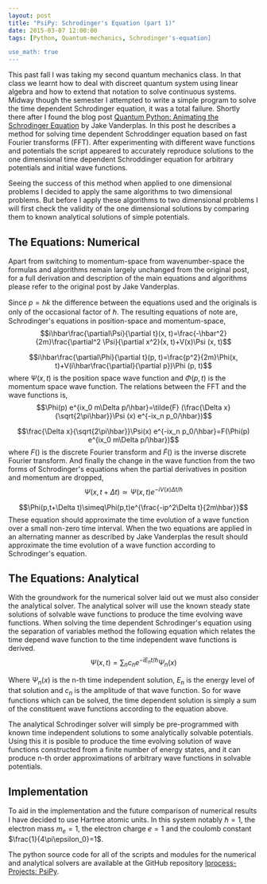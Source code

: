 ```yaml
---
layout: post
title: "PsiPy: Schrodinger's Equation (part 1)"
date: 2015-03-07 12:00:00
tags: [Python, Quantum-mechanics, Schrodinger's-equation]

use_math: true
---
```


This past fall I was taking my second quantum mechanics class. In that class we learnt how to deal with discreet quantum system using linear algebra and how to extend that notation to solve continuous systems. Midway though the semester I attempted to write a simple program to solve the time dependent Schrodinger equation, it was a total failure. Shortly there after I found the blog post [Quantum Python: Animating the Schrodinger Equation](http://jakevdp.github.io/blog/2012/09/05/quantum-python/) by Jake Vanderplas. In this post he describes a method for solving time dependent Schroddinger equation based on fast Fourier transforms (FFT). After experimenting with different wave functions and potentials the script appeared to accurately reproduce solutions to the one dimensional time dependent Schroddinger equation for arbitrary potentials and initial wave functions.

Seeing the success of this method when applied to one dimensional problems I decided to apply the same algorithms to two dimensional problems. But before I apply these algorithms to two dimensional problems I will first check the validity of the one dimensional solutions by comparing them to known analytical solutions of simple potentials.

## The Equations: Numerical ##
Apart from switching to momentum-space from wavenumber-space the formulas and algorithms remain largely unchanged from the original post, for a full derivation and description of the main equations and algorithms please refer to the original post by Jake Vanderplas.

Since $p=\hbar k$ the difference between the equations used and the originals is only of the occasional factor of $\hbar$. The resulting equations of note are, Schrodinger's equations in position-space and momentum-space, $$i\hbar\frac{\partial\Psi}{\partial t}(x, t)=\frac{-\hbar^2}{2m}\frac{\partial^2 \Psi}{\partial x^2}(x, t)+V(x)\Psi (x, t)$$

$$i\hbar\frac{\partial\Phi}{\partial t}(p, t)=\frac{p^2}{2m}\Phi(x, t)+V(i\hbar\frac{\partial}{\partial p})\Phi (p, t)$$ where $\Psi(x, t)$ is the position space wave function and $\Phi(p, t)$ is the momentum space wave function. The relations between the FFT and the wave functions is, $$\Phi(p) e^{ix_0 m\Delta p/\hbar}=\tilde{F} (\frac{\Delta x}{\sqrt{2\pi\hbar}}\Psi (x) e^{-ix_n p_0/\hbar})$$

$$\frac{\Delta x}{\sqrt{2\pi\hbar}}\Psi(x) e^{-ix_n p_0/\hbar}=F(\Phi(p) e^{ix_0 m\Delta p/\hbar})$$ where $F()$ is the discrete Fourier transform and $\tilde{F}()$ is the inverse discrete Fourier transform. And finally the change in the wave function from the two forms of Schrodinger's equations when the partial derivatives in position and momentum are dropped, $$\Psi(x,t+\Delta t)\simeq\Psi(x,t)e^{-iV(x)\Delta t/\hbar}$$

$$\Phi(p,t+\Delta t)\simeq\Phi(p,t)e^{\frac{-ip^2\Delta t}{2m\hbar}}$$ These equation should approximate the time evolution of a wave function over a small non-zero time interval. When the two equations are applied in an alternating manner as described by Jake Vanderplas the result should approximate the time evolution of a wave function according to Schrodinger's equation.

## The Equations: Analytical ##
With the groundwork for the numerical solver laid out we must also consider the analytical solver. The analytical solver will use the known steady state solutions of solvable wave functions to produce the time evolving wave functions. When solving the time dependent Schrodinger's equation using the separation of variables method the following equation which relates the time depend wave function to the time independent wave functions is derived. $$\Psi(x, t)=\sum_n c_ne^{-iE_nt/\hbar}\Psi_n(x)$$

Where $\Psi_n(x)$ is the n-th time independent solution, $E_n$ is the energy level of that solution and $c_n$ is the amplitude of that wave function. So for wave functions which can be solved, the time dependent solution is simply a sum of the constituent wave functions according to the equation above.

The analytical Schrodinger solver will simply be pre-programmed with known time independent solutions to some analytically solvable potentials. Using this it is posible to produce the time evolving solution of wave functions constructed from a finite number of energy states, and it can produce n-th order approximations of arbitrary wave functions in solvable potentials.

## Implementation ##
To aid in the implementation and the future comparison of numerical results I have decided to use Hartree atomic units. In this system notably $\hbar = 1$, the electron mass $m_e=1$, the electron charge $e=1$ and the coulomb constant $\frac{1}{4\pi\epsilon_0}=1$.

The python source code for all of the scripts and modules for the numerical and analytical solvers are available at the GitHub repository [Iprocess-Projects: PsiPy](https://github.com/lsiemens/iprocess-projects/tree/master/psipy).
